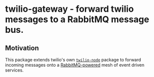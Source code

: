 # twilio-gateway - forward twilio messages to a RabbitMQ message bus. 

## Motivation 

This package extends twilio's own [`twilio-node`](#) package to forward incoming messages onto a [RabbitMQ-powered](#) mesh of event driven services. 

